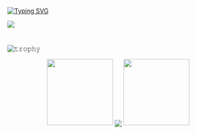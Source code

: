 [![Typing SVG](https://readme-typing-svg.herokuapp.com?font=Architects+Daughter&color=7AF79A&size=20&lines=Hey!+It's+Mouhamed!;I'm+a+Full-Stack+Developer+Student...;And+I'm+a+proud+Senegalese+🇸🇳)](https://git.io/typing-svg)

![](https://github.com/halfrost/halfrost/blob/master/icons/header_.png)

#

![𝚝𝚛𝚘𝚙𝚑𝚢](https://github-profile-trophy.vercel.app/?username=JayantGoel001&column=9&margin-w=15&margin-h=15&no-bg=true&no-frame=true&theme=juicyfresh)

<p align="center">
  <img height="150" width="150" src="https://github.com/metazo/metazo/blob/master/WEBP/left.webp">
  <img align="center" src="https://github-readme-streak-stats.herokuapp.com/?user=metazo&theme=dark&hide_border=true"/>
  <img height="150" width="150" src="https://github.com/metazo/metazo/blob/master/WEBP/right.webp">
</p>

#
